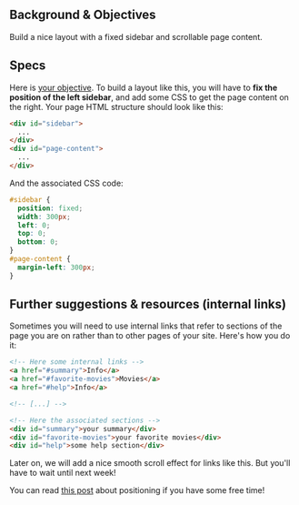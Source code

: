 ## Background & Objectives

Build a nice layout with a fixed sidebar and scrollable page content.

## Specs

Here is [your objective](http://lewagon.github.io/html-css-challenges/05-fixed-sidebar/). To build a layout like this, you will have to **fix the position of the left sidebar**, and add some CSS to get the page content on the right. Your page HTML structure should look like this:

```html
<div id="sidebar">
  ...
</div>
<div id="page-content">
  ...
</div>
```

And the associated CSS code:

```css
#sidebar {
  position: fixed;
  width: 300px;
  left: 0;
  top: 0;
  bottom: 0;
}
#page-content {
  margin-left: 300px;
}
```

## Further suggestions & resources (internal links)

Sometimes you will need to use internal links that refer to sections of the page you are on rather than to other pages of your site. Here's how you do it:

```html
<!-- Here some internal links -->
<a href="#summary">Info</a>
<a href="#favorite-movies">Movies</a>
<a href="#help">Info</a>

<!-- [...] -->

<!-- Here the associated sections -->
<div id="summary">your summary</div>
<div id="favorite-movies">your favorite movies</div>
<div id="help">some help section</div>
```

Later on, we will add a nice smooth scroll effect for links like this. But you'll have to wait until next week!

You can read [this post](http://css-tricks.com/absolute-relative-fixed-positioining-how-do-they-differ/) about positioning if you have some free time!
